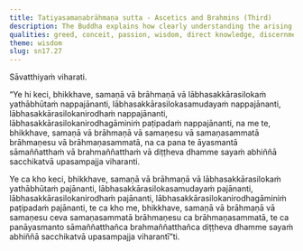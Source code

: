 ```yaml
---
title: Tatiyasamaṇabrāhmaṇa sutta - Ascetics and Brahmins (Third)
description: The Buddha explains how clearly understanding the arising, ending, and the way of practice leading to the ending in regard to acquisitions, respect, and popularity leads to personal experience and attainment of the goal of asceticism or brahminhood in this very life.
qualities: greed, conceit, passion, wisdom, direct knowledge, discernment
theme: wisdom
slug: sn17.27
---
```


Sāvatthiyaṁ viharati.

“Ye hi keci, bhikkhave, samaṇā vā brāhmaṇā vā lābhasakkārasilokaṁ yathābhūtaṁ nappajānanti, lābhasakkārasilokasamudayaṁ nappajānanti, lābhasakkārasilokanirodhaṁ nappajānanti, lābhasakkārasilokanirodhagāminiṁ paṭipadaṁ nappajānanti, na me te, bhikkhave, samaṇā vā brāhmaṇā vā samaṇesu vā samaṇasammatā brāhmaṇesu vā brāhmaṇasammatā, na ca pana te āyasmantā sāmaññatthaṁ vā brahmaññatthaṁ vā diṭṭheva dhamme sayaṁ abhiññā sacchikatvā upasampajja viharanti.

Ye ca kho keci, bhikkhave, samaṇā vā brāhmaṇā vā lābhasakkārasilokaṁ yathābhūtaṁ pajānanti, lābhasakkārasilokasamudayaṁ pajānanti, lābhasakkārasilokanirodhaṁ pajānanti, lābhasakkārasilokanirodhagāminiṁ paṭipadaṁ pajānanti, te ca kho me, bhikkhave, samaṇā vā brāhmaṇā vā samaṇesu ceva samaṇasammatā brāhmaṇesu ca brāhmaṇasammatā, te ca panāyasmanto sāmaññatthañca brahmaññatthañca diṭṭheva dhamme sayaṁ abhiññā sacchikatvā upasampajja viharantī”ti.